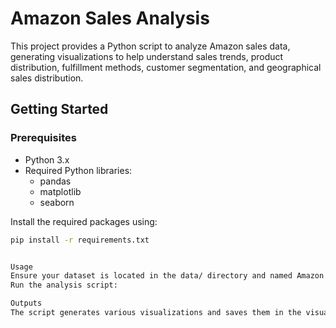 # Amazon Sales Analysis

This project provides a Python script to analyze Amazon sales data, generating visualizations to help understand sales trends, product distribution, fulfillment methods, customer segmentation, and geographical sales distribution.

## Getting Started

### Prerequisites

- Python 3.x
- Required Python libraries:
    - pandas
    - matplotlib
    - seaborn

Install the required packages using:

```bash
pip install -r requirements.txt


Usage
Ensure your dataset is located in the data/ directory and named Amazon sale report.csv.
Run the analysis script:

Outputs
The script generates various visualizations and saves them in the visualizations/ directory.
